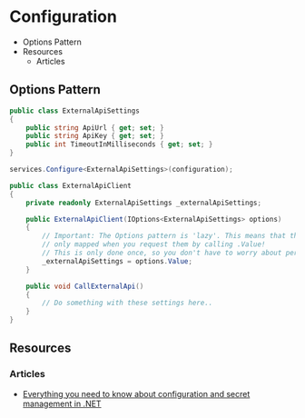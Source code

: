 # Configuration
* Options Pattern
* Resources
  * Articles
## Options Pattern
```csharp
public class ExternalApiSettings
{
    public string ApiUrl { get; set; }
    public string ApiKey { get; set; }
    public int TimeoutInMilliseconds { get; set; }
}
```
```csharp
services.Configure<ExternalApiSettings>(configuration);
```
```csharp
public class ExternalApiClient
{
    private readonly ExternalApiSettings _externalApiSettings;

    public ExternalApiClient(IOptions<ExternalApiSettings> options)
    {
        // Important: The Options pattern is 'lazy'. This means that the options are
        // only mapped when you request them by calling .Value!
        // This is only done once, so you don't have to worry about performance.
        _externalApiSettings = options.Value;
    }

    public void CallExternalApi()
    {
        // Do something with these settings here..
    }
}
```
## Resources
### Articles
* [Everything you need to know about configuration and secret management in .NET](https://stenbrinke.nl/blog/configuration-and-secret-management-in-dotnet/)

